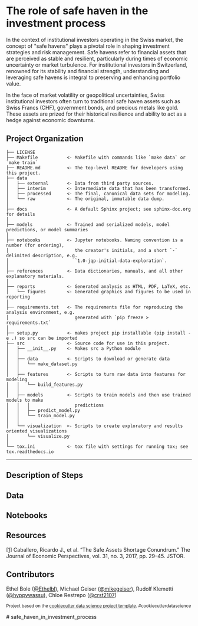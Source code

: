 The role of safe haven in the investment process
==============================

In the context of institutional investors operating in the Swiss market, the concept of "safe havens" plays a pivotal role in shaping investment strategies and risk management. Safe havens refer to financial assets that are perceived as stable and resilient, particularly during times of economic uncertainty or market turbulence. For institutional investors in Switzerland, renowned for its stability and financial strength, understanding and leveraging safe havens is integral to preserving and enhancing portfolio value.

In the face of market volatility or geopolitical uncertainties, Swiss institutional investors often turn to traditional safe haven assets such as Swiss Francs (CHF), government bonds, and precious metals like gold. These assets are prized for their historical resilience and ability to act as a hedge against economic downturns.

Project Organization
------------

    ├── LICENSE
    ├── Makefile           <- Makefile with commands like `make data` or `make train`
    ├── README.md          <- The top-level README for developers using this project.
    ├── data
    │   ├── external       <- Data from third party sources.
    │   ├── interim        <- Intermediate data that has been transformed.
    │   ├── processed      <- The final, canonical data sets for modeling.
    │   └── raw            <- The original, immutable data dump.
    │
    ├── docs               <- A default Sphinx project; see sphinx-doc.org for details
    │
    ├── models             <- Trained and serialized models, model predictions, or model summaries
    │
    ├── notebooks          <- Jupyter notebooks. Naming convention is a number (for ordering),
    │                         the creator's initials, and a short `-` delimited description, e.g.
    │                         `1.0-jqp-initial-data-exploration`.
    │
    ├── references         <- Data dictionaries, manuals, and all other explanatory materials.
    │
    ├── reports            <- Generated analysis as HTML, PDF, LaTeX, etc.
    │   └── figures        <- Generated graphics and figures to be used in reporting
    │
    ├── requirements.txt   <- The requirements file for reproducing the analysis environment, e.g.
    │                         generated with `pip freeze > requirements.txt`
    │
    ├── setup.py           <- makes project pip installable (pip install -e .) so src can be imported
    ├── src                <- Source code for use in this project.
    │   ├── __init__.py    <- Makes src a Python module
    │   │
    │   ├── data           <- Scripts to download or generate data
    │   │   └── make_dataset.py
    │   │
    │   ├── features       <- Scripts to turn raw data into features for modeling
    │   │   └── build_features.py
    │   │
    │   ├── models         <- Scripts to train models and then use trained models to make
    │   │   │                 predictions
    │   │   ├── predict_model.py
    │   │   └── train_model.py
    │   │
    │   └── visualization  <- Scripts to create exploratory and results oriented visualizations
    │       └── visualize.py
    │
    └── tox.ini            <- tox file with settings for running tox; see tox.readthedocs.io


--------

Description of Steps
------------

Data
------------

Notebooks
------------

Resources
------------
[[1]](https://www.jstor.org/stable/44321278) Caballero, Ricardo J., et al. “The Safe Assets Shortage Conundrum.” The Journal of Economic Perspectives, vol. 31, no. 3, 2017, pp. 29–45. JSTOR.

Contributors
------------
Ethel Bole ([@Ethelbl](https://github.com/Ethelbl)), Michael Geiser ([@mikegeiser](https://github.com/mikegeiser/)), Rudolf Klemetti ([@hyppywassu](https://github.com/hyppywassu)), Chloe Restrepo ([@crst2107](https://github.com/crst2107))

<p><small>Project based on the <a target="_blank" href="https://drivendata.github.io/cookiecutter-data-science/">cookiecutter data science project template</a>. #cookiecutterdatascience</small></p>
# safe_haven_in_investment_process
